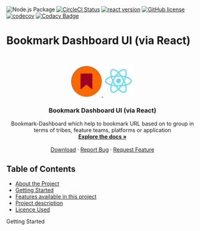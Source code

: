 <!--BadgesSTART-->

![Node.js Package](https://github.com/es-hackathon/bookmark-dashboard-ui/workflows/Node.js%20Package/badge.svg)
[![CircleCI Status](https://circleci.com/gh/es-hackathon/bookmark-dashboard-ui.svg?style=shield&circle-token=6df5acd14909e633af370a9ff340ef68a6433351)](https://app.circleci.com/pipelines/github/es-hackathon/bookmark-dashboard-ui)
[![react version](https://img.shields.io/badge/react-v16.3.1-blue)](https://www.npmjs.com/package/react)
[![GitHub license](https://img.shields.io/badge/license-MIT-blue.svg)](https://github.com/es-hackathon/bookmark-dashboard-ui/blob/develop/LICENSE)
[![codecov](https://codecov.io/gh/es-hackathon/bookmark-dashboard-ui/branch/master/graph/badge.svg?token=YKML1CE6BN)](https://codecov.io/gh/es-hackathon/bookmark-dashboard-ui)
[![Codacy Badge](https://app.codacy.com/project/badge/Grade/4604efb0f6954acbad55a9ae01d8981b)](https://www.codacy.com?utm_source=github.com&amp;utm_medium=referral&amp;utm_content=es-hackathon/bookmark-dashboard-ui&amp;utm_campaign=Badge_Grade)

# Bookmark Dashboard UI (via React)

<br />
<p align="center">
  <a href="#">
    <img src="docs/logo.png" alt="Logo" width="80" height="80">
<img src="docs/react.png" alt="Logo2" width="80" height="80">
    
  </a>

  <h3 align="center">Bookmark Dashboard UI (via React)</h3>

  <p align="center">
    Bookmark-Dashboard which help to bookmark URL based on to group in terms of tribes, feature teams, platforms or application
    <br />
    <a href="https://github.com/es-hackathon/bookmark-dashboard-ui"><strong>Explore the docs »</strong></a>
    <br />
    <br />
    <a href="https://github.com/es-hackathon/bookmark-dashboard-ui/archive/develop.zip">Download</a>
    ·
    <a href="https://github.com/es-hackathon/bookmark-dashboard-ui/issues/new">Report Bug</a>
    ·
    <a href="https://github.com/es-hackathon/bookmark-dashboard-ui/issues/new">Request Feature</a>
  </p>
</p>

<!-- TABLE OF CONTENTS -->
## Table of Contents

* [About the Project](#about-the-project)
* [Getting Started](#getting-started)
* [Features available in this project](#Features-available-in-this-project)
* [Project description](#project-description)
* [Licence Used](#Licence-Used)


Getting Started

